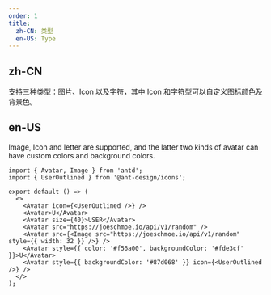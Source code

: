 ```yaml
---
order: 1
title:
  zh-CN: 类型
  en-US: Type
---
```


## zh-CN

支持三种类型：图片、Icon 以及字符，其中 Icon 和字符型可以自定义图标颜色及背景色。

## en-US

Image, Icon and letter are supported, and the latter two kinds of avatar can have custom colors and background colors.

```tsx
import { Avatar, Image } from 'antd';
import { UserOutlined } from '@ant-design/icons';

export default () => (
  <>
    <Avatar icon={<UserOutlined />} />
    <Avatar>U</Avatar>
    <Avatar size={40}>USER</Avatar>
    <Avatar src="https://joeschmoe.io/api/v1/random" />
    <Avatar src={<Image src="https://joeschmoe.io/api/v1/random" style={{ width: 32 }} />} />
    <Avatar style={{ color: '#f56a00', backgroundColor: '#fde3cf' }}>U</Avatar>
    <Avatar style={{ backgroundColor: '#87d068' }} icon={<UserOutlined />} />
  </>
);
```

<style>
#components-avatar-demo-type .ofs-avatar {
  margin-top: 16px;
  margin-right: 16px;
}
.ofs-row-rtl #components-avatar-demo-type .ofs-avatar {
  margin-right: 0;
  margin-left: 16px;
}
</style>

